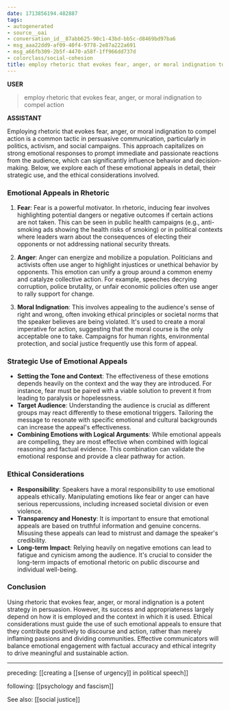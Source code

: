 ```yaml
---
date: 1713856194.482887
tags:
- autogenerated
- source__oai
- conversation_id__87abb625-90c1-43bd-bb5c-d8469bd97ba6
- msg_aaa22dd9-af09-40f4-9778-2e87a222a691
- msg_a66fb309-2b5f-4470-a58f-1ff966dd737d
- colorclass/social-cohesion
title: employ rhetoric that evokes fear, anger, or moral indignation to compel action
---
```


**USER**

> employ rhetoric that evokes fear, anger, or moral indignation to compel action


**ASSISTANT**

Employing rhetoric that evokes fear, anger, or moral indignation to compel action is a common tactic in persuasive communication, particularly in politics, activism, and social campaigns. This approach capitalizes on strong emotional responses to prompt immediate and passionate reactions from the audience, which can significantly influence behavior and decision-making. Below, we explore each of these emotional appeals in detail, their strategic use, and the ethical considerations involved.

### Emotional Appeals in Rhetoric

1. **Fear**: Fear is a powerful motivator. In rhetoric, inducing fear involves highlighting potential dangers or negative outcomes if certain actions are not taken. This can be seen in public health campaigns (e.g., anti-smoking ads showing the health risks of smoking) or in political contexts where leaders warn about the consequences of electing their opponents or not addressing national security threats.

2. **Anger**: Anger can energize and mobilize a population. Politicians and activists often use anger to highlight injustices or unethical behavior by opponents. This emotion can unify a group around a common enemy and catalyze collective action. For example, speeches decrying corruption, police brutality, or unfair economic policies often use anger to rally support for change.

3. **Moral Indignation**: This involves appealing to the audience's sense of right and wrong, often invoking ethical principles or societal norms that the speaker believes are being violated. It's used to create a moral imperative for action, suggesting that the moral course is the only acceptable one to take. Campaigns for human rights, environmental protection, and social justice frequently use this form of appeal.

### Strategic Use of Emotional Appeals

- **Setting the Tone and Context**: The effectiveness of these emotions depends heavily on the context and the way they are introduced. For instance, fear must be paired with a viable solution to prevent it from leading to paralysis or hopelessness.
- **Target Audience**: Understanding the audience is crucial as different groups may react differently to these emotional triggers. Tailoring the message to resonate with specific emotional and cultural backgrounds can increase the appeal's effectiveness.
- **Combining Emotions with Logical Arguments**: While emotional appeals are compelling, they are most effective when combined with logical reasoning and factual evidence. This combination can validate the emotional response and provide a clear pathway for action.

### Ethical Considerations

- **Responsibility**: Speakers have a moral responsibility to use emotional appeals ethically. Manipulating emotions like fear or anger can have serious repercussions, including increased societal division or even violence.
- **Transparency and Honesty**: It is important to ensure that emotional appeals are based on truthful information and genuine concerns. Misusing these appeals can lead to mistrust and damage the speaker's credibility.
- **Long-term Impact**: Relying heavily on negative emotions can lead to fatigue and cynicism among the audience. It's crucial to consider the long-term impacts of emotional rhetoric on public discourse and individual well-being.

### Conclusion

Using rhetoric that evokes fear, anger, or moral indignation is a potent strategy in persuasion. However, its success and appropriateness largely depend on how it is employed and the context in which it is used. Ethical considerations must guide the use of such emotional appeals to ensure that they contribute positively to discourse and action, rather than merely inflaming passions and dividing communities. Effective communicators will balance emotional engagement with factual accuracy and ethical integrity to drive meaningful and sustainable action.


---

preceding: [[creating a [[sense of urgency]] in political speech]]  


following: [[psychology and fascism]]

See also: [[social justice]]